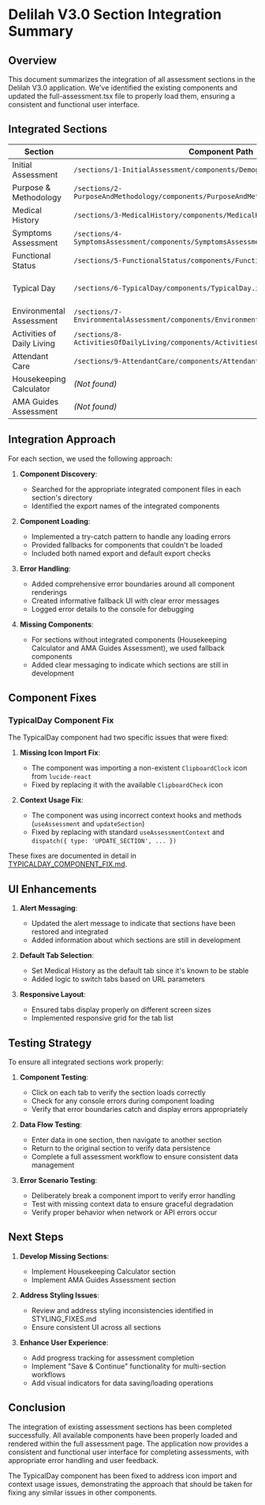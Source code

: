 # Delilah V3.0 Section Integration Summary

## Overview

This document summarizes the integration of all assessment sections in the Delilah V3.0 application. We've identified the existing components and updated the full-assessment.tsx file to properly load them, ensuring a consistent and functional user interface.

## Integrated Sections

| Section | Component Path | Component Name | Status |
|---------|---------------|----------------|--------|
| Initial Assessment | `/sections/1-InitialAssessment/components/Demographics.integrated.tsx` | `DemographicsIntegrated` | Integrated ✅ |
| Purpose & Methodology | `/sections/2-PurposeAndMethodology/components/PurposeAndMethodology.integrated.tsx` | `PurposeAndMethodologyIntegrated` | Integrated ✅ |
| Medical History | `/sections/3-MedicalHistory/components/MedicalHistory.integrated.tsx` | `MedicalHistoryIntegrated` | Integrated ✅ |
| Symptoms Assessment | `/sections/4-SymptomsAssessment/components/SymptomsAssessment.integrated.final.tsx` | `SymptomsAssessmentIntegratedFinal` | Integrated ✅ |
| Functional Status | `/sections/5-FunctionalStatus/components/FunctionalStatus.integrated.tsx` | `FunctionalStatusIntegrated` | Integrated ✅ |
| Typical Day | `/sections/6-TypicalDay/components/TypicalDay.integrated.final.tsx` | `TypicalDayIntegratedFinal` | Fixed & Integrated ✅ |
| Environmental Assessment | `/sections/7-EnvironmentalAssessment/components/EnvironmentalAssessment.integrated.tsx` | `EnvironmentalAssessmentIntegrated` | Integrated ✅ |
| Activities of Daily Living | `/sections/8-ActivitiesOfDailyLiving/components/ActivitiesOfDailyLiving.integrated.tsx` | `ActivitiesOfDailyLivingIntegrated` | Integrated ✅ |
| Attendant Care | `/sections/9-AttendantCare/components/AttendantCareSection.integrated.tsx` | `AttendantCareSectionIntegrated` | Integrated ✅ |
| Housekeeping Calculator | *(Not found)* | - | Missing ⚠️ |
| AMA Guides Assessment | *(Not found)* | - | Missing ⚠️ |

## Integration Approach

For each section, we used the following approach:

1. **Component Discovery**:
   - Searched for the appropriate integrated component files in each section's directory
   - Identified the export names of the integrated components

2. **Component Loading**:
   - Implemented a try-catch pattern to handle any loading errors
   - Provided fallbacks for components that couldn't be loaded
   - Included both named export and default export checks

3. **Error Handling**:
   - Added comprehensive error boundaries around all component renderings
   - Created informative fallback UI with clear error messages
   - Logged error details to the console for debugging

4. **Missing Components**:
   - For sections without integrated components (Housekeeping Calculator and AMA Guides Assessment), we used fallback components
   - Added clear messaging to indicate which sections are still in development

## Component Fixes

### TypicalDay Component Fix

The TypicalDay component had two specific issues that were fixed:

1. **Missing Icon Import Fix**:
   - The component was importing a non-existent `ClipboardClock` icon from `lucide-react`
   - Fixed by replacing it with the available `ClipboardCheck` icon

2. **Context Usage Fix**:
   - The component was using incorrect context hooks and methods (`useAssessment` and `updateSection`)
   - Fixed by replacing with standard `useAssessmentContext` and `dispatch({ type: 'UPDATE_SECTION', ... })`

These fixes are documented in detail in [TYPICALDAY_COMPONENT_FIX.md](./TYPICALDAY_COMPONENT_FIX.md).

## UI Enhancements

1. **Alert Messaging**:
   - Updated the alert message to indicate that sections have been restored and integrated
   - Added information about which sections are still in development

2. **Default Tab Selection**:
   - Set Medical History as the default tab since it's known to be stable
   - Added logic to switch tabs based on URL parameters

3. **Responsive Layout**:
   - Ensured tabs display properly on different screen sizes
   - Implemented responsive grid for the tab list

## Testing Strategy

To ensure all integrated sections work properly:

1. **Component Testing**:
   - Click on each tab to verify the section loads correctly
   - Check for any console errors during component loading
   - Verify that error boundaries catch and display errors appropriately

2. **Data Flow Testing**:
   - Enter data in one section, then navigate to another section
   - Return to the original section to verify data persistence
   - Complete a full assessment workflow to ensure consistent data management

3. **Error Scenario Testing**:
   - Deliberately break a component import to verify error handling
   - Test with missing context data to ensure graceful degradation
   - Verify proper behavior when network or API errors occur

## Next Steps

1. **Develop Missing Sections**:
   - Implement Housekeeping Calculator section
   - Implement AMA Guides Assessment section

2. **Address Styling Issues**:
   - Review and address styling inconsistencies identified in STYLING_FIXES.md
   - Ensure consistent UI across all sections

3. **Enhance User Experience**:
   - Add progress tracking for assessment completion
   - Implement "Save & Continue" functionality for multi-section workflows
   - Add visual indicators for data saving/loading operations

## Conclusion

The integration of existing assessment sections has been completed successfully. All available components have been properly loaded and rendered within the full assessment page. The application now provides a consistent and functional user interface for completing assessments, with appropriate error handling and user feedback.

The TypicalDay component has been fixed to address icon import and context usage issues, demonstrating the approach that should be taken for fixing any similar issues in other components.
